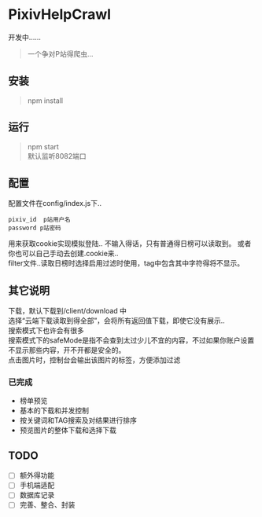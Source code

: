 # PixivHelpCrawl
开发中……
> 一个争对P站得爬虫...   

## 安装
> npm install 
## 运行
> npm start  
默认监听8082端口
## 配置  
配置文件在config/index.js下..  
```
pixiv_id  p站用户名
password p站密码  
```
用来获取cookie实现模拟登陆.. 不输入得话，只有普通得日榜可以读取到。
或者你也可以自己手动去创建.cookie来..    
filter文件..读取日榜时选择启用过滤时使用，tag中包含其中字符得将不显示。
## 其它说明
下载，默认下载到/client/download 中  
选择“云端下载读取到得全部”，会将所有返回值下载，即使它没有展示..   
搜索模式下也许会有很多     
搜索模式下的safeMode是指不会查到太过少儿不宜的内容，不过如果你账户设置不显示那些内容，开不开都是安全的。    
点击图片时，控制台会输出该图片的标签，方便添加过滤


### 已完成
* 榜单预览
* 基本的下载和并发控制
* 按关键词和TAG搜索及对结果进行排序
* 预览图片的整体下载和选择下载

## TODO
- [ ] 额外得功能
- [ ] 手机端适配
- [ ] 数据库记录
- [ ] 完善、整合、封装
